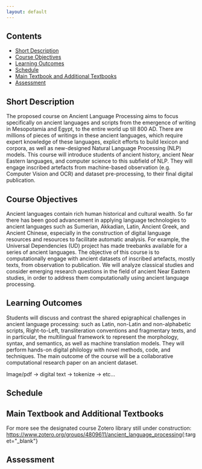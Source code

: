 ```yaml
---
layout: default
---
```


## Contents

- [Short Description](#short-description)
- [Course Objectives](#course-objectives)
- [Learning Outcomes](#learning-outcomes)
- [Schedule](#schedule)
- [Main Textbook and Additional Textbooks](#main-textbook-and-additional-textbooks)
- [Assessment](#assessment)

## Short Description

The proposed course on Ancient Language Processing aims to focus specifically on ancient languages and scripts from the emergence of writing in Mesopotamia and Egypt, to the entire world up till 800 AD. There are millions of pieces of writings in these ancient languages, which require expert knowledge of these languages, explicit efforts to build lexicon and corpora, as well as new-designed Natural Language Processing (NLP) models. This course will introduce students of ancient history, ancient Near Eastern languages, and computer science to this subfield of NLP. They will engage inscribed artefacts from machine-based observation (e.g. Computer Vision and OCR) and dataset pre-processing, to their final digital publication.

## Course Objectives

Ancient languages contain rich human historical and cultural wealth. So far there has been good advancement in applying language technologies to ancient languages such as Sumerian, Akkadian, Latin, Ancient Greek, and Ancient Chinese, especially in the construction of digital language resources and resources to facilitate automatic analysis. For example, the Universal Dependencies (UD) project has made treebanks available for a series of ancient languages. The objective of this course is to computationally engage with ancient datasets of inscribed artefacts, mostly texts, from observation to publication. We will analyze classical studies and consider emerging research questions in the field of ancient Near Eastern studies, in order to address them computationally using ancient language processing.

## Learning Outcomes

Students will discuss and contrast the shared epigraphical challenges in ancient language processing: such as Latin, non-Latin and non-alphabetic scripts, Right-to-Left, transliteration conventions and fragmentary texts, and in particular, the multilingual framework to represent the morphology, syntax, and semantics, as well as machine translation models. They will perform hands-on digital philology with novel methods, code, and techniques. The main outcome of the course will be a collaborative computational research paper on an ancient dataset.

Image/pdf → digital text → tokenize → etc…

## Schedule

<div id="schedule-table"></div>

## Main Textbook and Additional Textbooks

<div id="textbooks-table"></div>

For more see the designated course Zotero library still under construction: <https://www.zotero.org/groups/4809611/ancient_language_processing>{:target="_blank"}

## Assessment

<div id="assessment-table"></div>